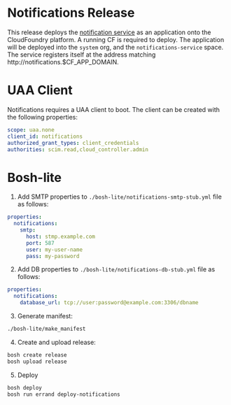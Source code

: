 # Notifications Release
This release deploys the [notification service](https://github.com/cloudfoundry-incubator/notifications) as an application onto the CloudFoundry platform.
A running CF is required to deploy.
The application will be deployed into the `system` org, and the `notifications-service` space.
The service registers itself at the address matching http://notifications.$CF_APP_DOMAIN.

# UAA Client
Notifications requires a UAA client to boot. The client can be created with the following properties:
```yaml
scope: uaa.none
client_id: notifications
authorized_grant_types: client_credentials
authorities: scim.read,cloud_controller.admin
```

# Bosh-lite

1. Add SMTP properties to `./bosh-lite/notifications-smtp-stub.yml` file as follows:
  ```yaml
  properties:
    notifications:
      smtp:
        host: stmp.example.com
        port: 587
        user: my-user-name
        pass: my-password
  ```

2. Add DB properties to `./bosh-lite/notifications-db-stub.yml` file as follows:
  ```yaml
  properties:
    notifications:
      database_url: tcp://user:password@example.com:3306/dbname
  ```


3. Generate manifest:
  ```bash
  ./bosh-lite/make_manifest
  ```

4. Create and upload release:
  ```bash
  bosh create release
  bosh upload release
  ```

5. Deploy
  ```bash
  bosh deploy
  bosh run errand deploy-notifications
  ```
